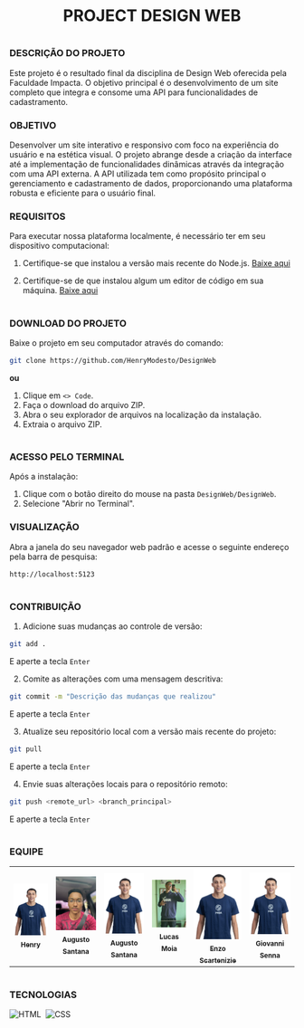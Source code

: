 <h1 align=center>PROJECT DESIGN WEB</h1>

#
### DESCRIÇÃO DO PROJETO

Este projeto é o resultado final da disciplina de Design Web oferecida pela Faculdade Impacta. O objetivo principal é o desenvolvimento de um site completo que integra e consome uma API para funcionalidades de cadastramento.


### OBJETIVO

Desenvolver um site interativo e responsivo com foco na experiência do usuário e na estética visual. O projeto abrange desde a criação da interface até a implementação de funcionalidades dinâmicas através da integração com uma API externa. A API utilizada tem como propósito principal o gerenciamento e cadastramento de dados, proporcionando uma plataforma robusta e eficiente para o usuário final.


### REQUISITOS

Para executar nossa plataforma localmente, é necessário ter em seu dispositivo computacional:

  1. Certifique-se que instalou a versão mais recente do Node.js.  [Baixe aqui](https://nodejs.org/en)

  2. Certifique-se de que instalou algum um editor de código em sua máquina. [Baixe aqui](https://code.visualstudio.com/)

#
### DOWNLOAD DO PROJETO

Baixe o projeto em seu computador através do comando:

```bash
git clone https://github.com/HenryModesto/DesignWeb
```

**ou**

1. Clique em `<> Code`.
2. Faça o download do arquivo ZIP.
3. Abra o seu explorador de arquivos na localização da instalação.
4. Extraia o arquivo ZIP.

#
### ACESSO PELO TERMINAL 

Após a instalação:

1. Clique com o botão direito do mouse na pasta `DesignWeb/DesignWeb`.
2. Selecione "Abrir no Terminal".

### VISUALIZAÇÃO

Abra a janela do seu navegador web padrão e acesse o seguinte endereço pela barra de pesquisa:

```bash
http://localhost:5123
```

#
### CONTRIBUIÇÃO

1. Adicione suas mudanças ao controle de versão:

```bash
git add .
```

E aperte a tecla `Enter`

2. Comite as alterações com uma mensagem descritiva:

```bash
git commit -m "Descrição das mudanças que realizou"
```

E aperte a tecla `Enter`

3. Atualize seu repositório local com a versão mais recente do projeto:

```bash
git pull 
```

E aperte a tecla `Enter`

4. Envie suas alterações locais para o repositório remoto:

```bash
git push <remote_url> <branch_principal>
```

E aperte a tecla `Enter`

#
### EQUIPE

<table align="center">
  <tr>
    <td align="center">
      <a href="https://github.com/HenryModesto" title="Github Henry">
        <img src="pictures/HENRY.jpeg" width="150px;" heigth="200px;" alt="Foto de Henry Oliveira Modesto De Jesus"/><br>
        <sub>
          <b>Henry</b>
        </sub>
      </a>
    </td>
    <td align="center">
      <a href="https://github.com/" title="Github Augusto Santana">
          <img src="pictures/AUGUSTO.jpeg" width="150px;" heigth="200px;" alt="Foto de Augusto Santana"/><br>
        <sub>
          <b>Augusto Santana</b>
        </sub>
      </a>
    </td>
    <td align="center">
      <a href="https://github.com/" title="Github Thiago Calmon">
          <img src="pictures/HENRY.jpeg" width="150px;" heigth="200px;" alt="Foto de Thiago Calmon"/><br>
        <sub>
          <b>Augusto Santana</b>
        </sub>
      </a>
    </td>
    <td align="center">
      <a href="https://github.com/" title="Github Lucas">
          <img src="pictures/Lucas.jpeg" width="150px;" heigth="200px;" alt="Foto de Lucas Moia"/><br>
        <sub>
          <b>Lucas Moia</b>
        </sub>
      </a>
    </td>
    <td align="center">
      <a href="https://github.com/" title="Github Enzo">
          <img src="pictures/HENRY.jpeg" width="150px;" heigth="200px;" alt="Foto de Enzo Scartezinie"/><br>
        <sub>
          <b>Enzo Scartenizie</b>
        </sub>
      </a>
    </td>
      <td align="center">
      <a href="https://github.com/" title="Github Giovanni">
          <img src="pictures/HENRY.jpeg" width="150px;" heigth="200px;" alt="Foto de Giovanni Senna"/><br>
        <sub>
          <b>Giovanni Senna</b>
        </sub>
      </a>
    </td>
  </tr>
</table>

#
### TECNOLOGIAS

![HTML](https://img.shields.io/badge/HTML-0D1117?style=for-the-badge&logo=html5&labelColor=0D1117)&nbsp;
![CSS](https://img.shields.io/badge/CSS-0D1117?style=for-the-badge&logo=CSS3&logoColor=1572B6&labelColor=0D1117)&nbsp;

